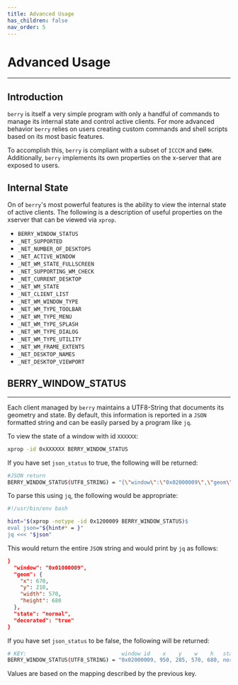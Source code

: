 ```yaml
---
title: Advanced Usage
has_children: false
nav_order: 5
---
```


# Advanced Usage

---

## Introduction

`berry` is itself a very simple program with only a handful of commands
to manage its internal state and control active clients.
For more advanced behavior `berry` relies on users creating custom
commands and shell scripts based on its most basic features. 

To accomplish this, `berry` is compliant with a subset of `ICCCM` and `EWMH`.
Additionally, `berry` implements its own properties on the x-server
that are exposed to users.

## Internal State

On of `berry`'s most powerful features is the ability to view the internal state
of active clients.
The following is a description of useful properties on the xserver
that can be viewed via `xprop`.

* `BERRY_WINDOW_STATUS`
* `_NET_SUPPORTED`
* `_NET_NUMBER_OF_DESKTOPS`
* `_NET_ACTIVE_WINDOW`
* `_NET_WM_STATE_FULLSCREEN`
* `_NET_SUPPORTING_WM_CHECK`
* `_NET_CURRENT_DESKTOP`
* `_NET_WM_STATE`
* `_NET_CLIENT_LIST`
* `_NET_WM_WINDOW_TYPE`
* `_NET_WM_TYPE_TOOLBAR`
* `_NET_WM_TYPE_MENU`
* `_NET_WM_TYPE_SPLASH`
* `_NET_WM_TYPE_DIALOG`
* `_NET_WM_TYPE_UTILITY`
* `_NET_WM_FRAME_EXTENTS`
* `_NET_DESKTOP_NAMES`
* `_NET_DESKTOP_VIEWPORT`

## BERRY_WINDOW_STATUS

---

Each client managed by `berry` maintains a UTF8-String that documents
its geometry and state. By default, this information is reported
in a `JSON` formatted string and can be easily parsed by a program like `jq`.

To view the state of a window with id `XXXXXX`:
```bash
xprop -id 0xXXXXXX BERRY_WINDOW_STATUS
```
If you have set `json_status` to true, the following will be returned:
```bash
#JSON return
BERRY_WINDOW_STATUS(UTF8_STRING) = "{\"window\":\"0x02000009\",\"geom\":{\"x\":950,\"y\":285,\"width\":570,\"height\":680,},\"state\":normal,\"decorated\":true}"
```
To parse this using `jq`, the following would be appropriate:
```bash
#!/usr/bin/env bash

hint="$(xprop -notype -id 0x1200009 BERRY_WINDOW_STATUS)$
eval json="${hint#* = }"
jq <<< "$json"
```

This would return the entire `JSON` string and would print by `jq` as follows:
```json
}
  "window": "0x01000009",
  "geom": {
    "x": 670,
    "y": 210,
    "width": 570,
    "height": 680
  },
  "state": "normal",
  "decorated": "true"
}
```

If you have set `json_status` to be false, the following will be returned:

```bash
# KEY:                              window id    x    y    w    h   state   dec
BERRY_WINDOW_STATUS(UTF8_STRING) = "0x02000009, 950, 285, 570, 680, normal, true"
```
Values are based on the mapping described by the previous key.


